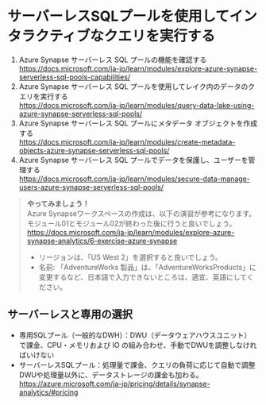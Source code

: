 # サーバーレスSQLプールを使用してインタラクティブなクエリを実行する
1. Azure Synapse サーバーレス SQL プールの機能を確認する   
https://docs.microsoft.com/ja-jp/learn/modules/explore-azure-synapse-serverless-sql-pools-capabilities/
3. Azure Synapse サーバーレス SQL プールを使用してレイク内のデータのクエリを実行する   
https://docs.microsoft.com/ja-jp/learn/modules/query-data-lake-using-azure-synapse-serverless-sql-pools/
5. Azure Synapse サーバーレス SQL プールにメタデータ オブジェクトを作成する   
https://docs.microsoft.com/ja-jp/learn/modules/create-metadata-objects-azure-synapse-serverless-sql-pools/
7. Azure Synapse サーバーレス SQL プールでデータを保護し、ユーザーを管理する   
https://docs.microsoft.com/ja-jp/learn/modules/secure-data-manage-users-azure-synapse-serverless-sql-pools/

>**やってみましょう！** <br>Azure Synapseワークスペースの作成は、以下の演習が参考になります。<br>モジュール01とモジュール02が終わった後に行うと良いでしょう。    
>https://docs.microsoft.com/ja-jp/learn/modules/explore-azure-synapse-analytics/6-exercise-azure-synapse    
> - リージョンは、「US West 2」を選択すると良いでしょう。   
> - 名前: 「AdventureWorks 製品」は、「AdventureWorksProducts」に変更するなど、日本語で入力できないところは、適宜、英語にしてください。

## サーバーレスと専用の選択
- 専用SQLプール（一般的なDWH）：DWU（データウェアハウスユニット）で課金、CPU・メモリおよび IO の組み合わせ、手動でDWUを調整しなければいけない
- サーバーレスSQLプール：処理量で課金、クエリの負荷に応じて自動で調整
DWUや処理量以外に、データストレージの課金も加わる。   
https://azure.microsoft.com/ja-jp/pricing/details/synapse-analytics/#pricing
